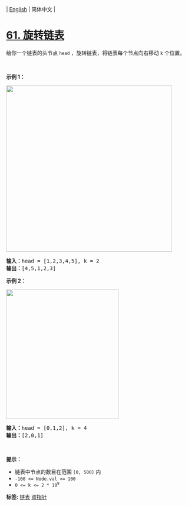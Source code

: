 | [English](README_EN.md) | 简体中文 |

# [61. 旋转链表](https://leetcode.cn/problems/rotate-list)
<p>给你一个链表的头节点 <code>head</code> ，旋转链表，将链表每个节点向右移动&nbsp;<code>k</code><em>&nbsp;</em>个位置。</p>

<p>&nbsp;</p>

<p><strong>示例 1：</strong></p>
<img alt="" src="https://assets.leetcode.com/uploads/2020/11/13/rotate1.jpg" style="width: 450px;" />
<pre>
<strong>输入：</strong>head = [1,2,3,4,5], k = 2
<strong>输出：</strong>[4,5,1,2,3]
</pre>

<p><strong>示例 2：</strong></p>
<img alt="" src="https://assets.leetcode.com/uploads/2020/11/13/roate2.jpg" style="width: 305px; height: 350px;" />
<pre>
<strong>输入：</strong>head = [0,1,2], k = 4
<strong>输出：</strong>[2,0,1]
</pre>

<p>&nbsp;</p>

<p><strong>提示：</strong></p>

<ul>
	<li>链表中节点的数目在范围 <code>[0, 500]</code> 内</li>
	<li><code>-100 &lt;= Node.val &lt;= 100</code></li>
	<li><code>0 &lt;= k &lt;= 2 * 10<sup>9</sup></code></li>
</ul>

**标签:**  [链表](https://leetcode.cn/tag/linked-list) [双指针](https://leetcode.cn/tag/two-pointers) 
